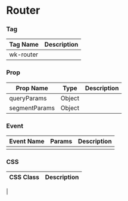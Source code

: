 # Router

### Tag
Tag Name | Description
--- | --- 
wk-router | 

### Prop
Prop Name | Type | Description
--- | --- | ---
queryParams | Object | 
segmentParams | Object | 

### Event
Event Name | Params | Description
--- | --- | ---
 |  | 

### CSS
CSS Class | Description
--- | --- 
 | 